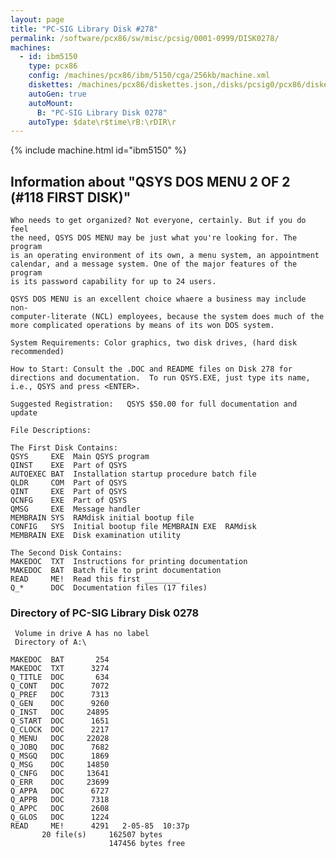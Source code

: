 ```yaml
---
layout: page
title: "PC-SIG Library Disk #278"
permalink: /software/pcx86/sw/misc/pcsig/0001-0999/DISK0278/
machines:
  - id: ibm5150
    type: pcx86
    config: /machines/pcx86/ibm/5150/cga/256kb/machine.xml
    diskettes: /machines/pcx86/diskettes.json,/disks/pcsig0/pcx86/diskettes.json
    autoGen: true
    autoMount:
      B: "PC-SIG Library Disk 0278"
    autoType: $date\r$time\rB:\rDIR\r
---
```


{% include machine.html id="ibm5150" %}

## Information about "QSYS DOS MENU 2 OF 2 (#118 FIRST DISK)"

    Who needs to get organized? Not everyone, certainly. But if you do feel
    the need, QSYS DOS MENU may be just what you're looking for. The program
    is an operating environment of its own, a menu system, an appointment
    calendar, and a message system. One of the major features of the program
    is its password capability for up to 24 users.
    
    QSYS DOS MENU is an excellent choice whaere a business may include non-
    computer-literate (NCL) employees, because the system does much of the
    more complicated operations by means of its won DOS system.
    
    System Requirements: Color graphics, two disk drives, (hard disk
    recommended)
    
    How to Start: Consult the .DOC and README files on Disk 278 for
    directions and documentation.  To run QSYS.EXE, just type its name,
    i.e., QSYS and press <ENTER>.
    
    Suggested Registration:   QSYS $50.00 for full documentation and update
    
    File Descriptions:
    
    The First Disk Contains:
    QSYS     EXE  Main QSYS program
    QINST    EXE  Part of QSYS
    AUTOEXEC BAT  Installation startup procedure batch file
    QLDR     COM  Part of QSYS
    QINT     EXE  Part of QSYS
    QCNFG    EXE  Part of QSYS
    QMSG     EXE  Message handler
    MEMBRAIN SYS  RAMdisk initial bootup file
    CONFIG   SYS  Initial bootup file MEMBRAIN EXE  RAMdisk
    MEMBRAIN EXE  Disk examination utility
    
    The Second Disk Contains:
    MAKEDOC  TXT  Instructions for printing documentation
    MAKEDOC  BAT  Batch file to print documentation
    READ     ME!  Read this first ________
    Q_*      DOC  Documentation files (17 files)

### Directory of PC-SIG Library Disk 0278

     Volume in drive A has no label
     Directory of A:\

    MAKEDOC  BAT       254
    MAKEDOC  TXT      3274
    Q_TITLE  DOC       634
    Q_CONT   DOC      7072
    Q_PREF   DOC      7313
    Q_GEN    DOC      9260
    Q_INST   DOC     24895
    Q_START  DOC      1651
    Q_CLOCK  DOC      2217
    Q_MENU   DOC     22028
    Q_JOBQ   DOC      7682
    Q_MSGQ   DOC      1869
    Q_MSG    DOC     14850
    Q_CNFG   DOC     13641
    Q_ERR    DOC     23699
    Q_APPA   DOC      6727
    Q_APPB   DOC      7318
    Q_APPC   DOC      2608
    Q_GLOS   DOC      1224
    READ     ME!      4291   2-05-85  10:37p
           20 file(s)     162507 bytes
                          147456 bytes free
